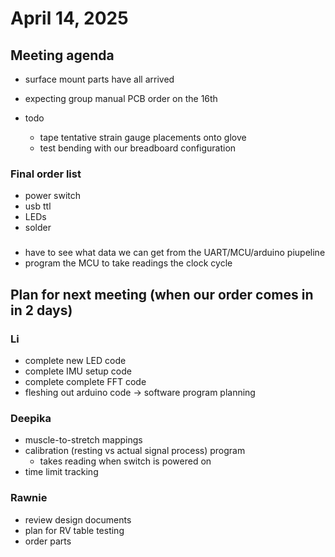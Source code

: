 # April 14, 2025

## Meeting agenda
- surface mount parts have all arrived
- expecting group manual PCB order on the 16th

- todo
    - tape tentative strain gauge placements onto glove
    - test bending with our breadboard configuration

### Final order list
- power switch
- usb ttl
- LEDs 
- solder 

### 
- have to see what data we can get from the UART/MCU/arduino piupeline
- program the MCU to take readings the clock cycle

## Plan for next meeting (when our order comes in in 2 days)
### Li
- complete new LED code
- complete IMU setup code
- complete complete FFT code
- fleshing out arduino code -> software program planning

### Deepika
- muscle-to-stretch mappings
- calibration (resting vs actual signal process) program
    - takes reading when switch is powered on
- time limit tracking

### Rawnie
- review design documents
- plan for RV table testing
- order parts